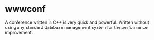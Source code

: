# wwwconf

A conference written in C++ is very quick and powerful. Written without using any standard database management system for the performance improvement.
